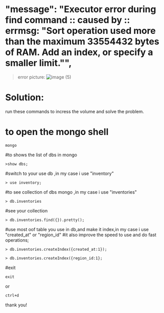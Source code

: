 # "message": "Executor error during find command :: caused by :: errmsg: \"Sort operation used more than the maximum 33554432 bytes of RAM. Add an index, or specify a smaller limit.\"",

>error picture:
![image (5)](https://user-images.githubusercontent.com/71556060/149980608-b01adef8-9b24-4ade-8464-6dff271c9f01.png)

# Solution:
run these commands to incress the volume and solve the problem.

# to open the mongo shell
```
mongo
```
#to shows the list of dbs in mongo
```
>show dbs;
```
#switch to your use db ,in my case i use "inventory"
```
> use inventory;
```
#to see collection of dbs mongo ,in my case i use "inventories"
```
> db.inventories
```
#see your collection
```
> db.inventories.find({}).pretty();
```
#use most oof table you use in db,and make it index,in my case i use "created_at" or "region_id"
#it also improve the speed to use and do fast operations;
```
> db.inventories.createIndex({created_at:1});
```
```
> db.inventories.createIndex({region_id:1};
```
#exit
```
exit 
```
or
```
ctrl+d
```


thank you!



